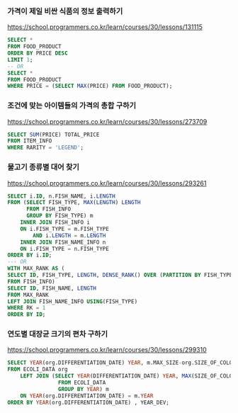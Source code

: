 ### 가격이 제일 비싼 식품의 정보 출력하기
https://school.programmers.co.kr/learn/courses/30/lessons/131115

```sql
SELECT *
FROM FOOD_PRODUCT
ORDER BY PRICE DESC
LIMIT 1;
-- OR
SELECT *
FROM FOOD_PRODUCT
WHERE PRICE = (SELECT MAX(PRICE) FROM FOOD_PRODUCT);
```
  
  
### 조건에 맞는 아이템들의 가격의 총합 구하기
https://school.programmers.co.kr/learn/courses/30/lessons/273709

```sql
SELECT SUM(PRICE) TOTAL_PRICE
FROM ITEM_INFO
WHERE RARITY = 'LEGEND';
```
  
  
### 물고기 종류별 대어 찾기
https://school.programmers.co.kr/learn/courses/30/lessons/293261

```sql
SELECT i.ID, n.FISH_NAME, i.LENGTH
FROM (SELECT FISH_TYPE, MAX(LENGTH) LENGTH
      FROM FISH_INFO
      GROUP BY FISH_TYPE) m
    INNER JOIN FISH_INFO i
    ON i.FISH_TYPE = m.FISH_TYPE
        AND i.LENGTH = m.LENGTH
    INNER JOIN FISH_NAME_INFO n
    ON i.FISH_TYPE = n.FISH_TYPE
ORDER BY i.ID;
--- OR
WITH MAX_RANK AS (
SELECT ID, FISH_TYPE, LENGTH, DENSE_RANK() OVER (PARTITION BY FISH_TYPE ORDER BY LENGTH DESC) AS RK
FROM FISH_INFO)
SELECT ID, FISH_NAME, LENGTH
FROM MAX_RANK
LEFT JOIN FISH_NAME_INFO USING(FISH_TYPE)
WHERE RK = 1
ORDER BY ID;
```


### 연도별 대장균 크기의 편차 구하기
https://school.programmers.co.kr/learn/courses/30/lessons/299310
```sql
SELECT YEAR(org.DIFFERENTIATION_DATE) YEAR, m.MAX_SIZE-org.SIZE_OF_COLONY YEAR_DEV, org.ID
FROM ECOLI_DATA org
    LEFT JOIN (SELECT YEAR(DIFFERENTIATION_DATE) YEAR, MAX(SIZE_OF_COLONY) MAX_SIZE
                FROM ECOLI_DATA
                GROUP BY YEAR) m
    ON YEAR(org.DIFFERENTIATION_DATE) = m.YEAR
ORDER BY YEAR(org.DIFFERENTIATION_DATE) , YEAR_DEV;
```
